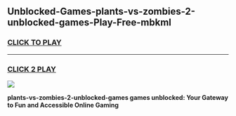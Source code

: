 
## Unblocked-Games-plants-vs-zombies-2-unblocked-games-Play-Free-mbkml
<h3>
<a href="https://premium76.site?title=plants-vs-zombies-2-unblocked-games&ref=17A">CLICK TO PLAY</a></h3>
<hr>

<h3>
<a href="https://premium76.site?title=plants-vs-zombies-2-unblocked-games&ref=17A">CLICK 2 PLAY</a>
  
</h3>

<a href="https://premium76.site?title=plants-vs-zombies-2-unblocked-games&ref=17A"><img src="https://clearcache.store/games.png"></a>


**plants-vs-zombies-2-unblocked-games games unblocked: Your Gateway to Fun and Accessible Online Gaming**
